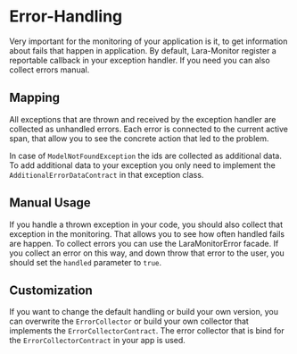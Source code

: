Error-Handling
==============

Very important for the monitoring of your application is it, to get information about fails that happen in application.
By default, Lara-Monitor register a reportable callback in your exception handler. If you need you can also collect
errors manual.

Mapping
-------

All exceptions that are thrown and received by the exception handler are collected as unhandled errors. Each error is
connected to the current active span, that allow you to see the concrete action that led to the problem.

In case of `ModelNotFoundException` the ids are collected as additional data. To add additional data to your exception
you only need to implement the `AdditionalErrorDataContract` in that exception class.

Manual Usage
------------

If you handle a thrown exception in your code, you should also collect that exception in the monitoring. That allows
you to see how often handled fails are happen.
To collect errors you can use the LaraMonitorError facade. If you collect an error on this way, and down throw that
error to the user, you should set the `handled` parameter to `true`.

Customization
-------------

If you want to change the default handling or build your own version, you can overwrite the `ErrorCollector` or
build your own collector that implements the `ErrorCollectorContract`. The error collector that is bind for the
`ErrorCollectorContract` in your app is used.
